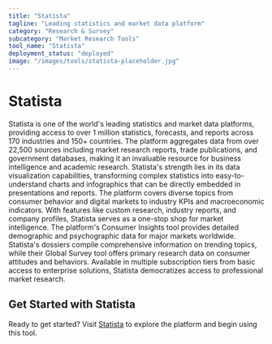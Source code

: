 ```yaml
---
title: "Statista"
tagline: "Leading statistics and market data platform"
category: "Research & Survey"
subcategory: "Market Research Tools"
tool_name: "Statista"
deployment_status: "deployed"
image: "/images/tools/statista-placeholder.jpg"
---
```


# Statista

Statista is one of the world's leading statistics and market data platforms, providing access to over 1 million statistics, forecasts, and reports across 170 industries and 150+ countries. The platform aggregates data from over 22,500 sources including market research reports, trade publications, and government databases, making it an invaluable resource for business intelligence and academic research. Statista's strength lies in its data visualization capabilities, transforming complex statistics into easy-to-understand charts and infographics that can be directly embedded in presentations and reports. The platform covers diverse topics from consumer behavior and digital markets to industry KPIs and macroeconomic indicators. With features like custom research, industry reports, and company profiles, Statista serves as a one-stop shop for market intelligence. The platform's Consumer Insights tool provides detailed demographic and psychographic data for major markets worldwide. Statista's dossiers compile comprehensive information on trending topics, while their Global Survey tool offers primary research data on consumer attitudes and behaviors. Available in multiple subscription tiers from basic access to enterprise solutions, Statista democratizes access to professional market research.
## Get Started with Statista

Ready to get started? Visit [Statista](https://statista.com) to explore the platform and begin using this tool.
